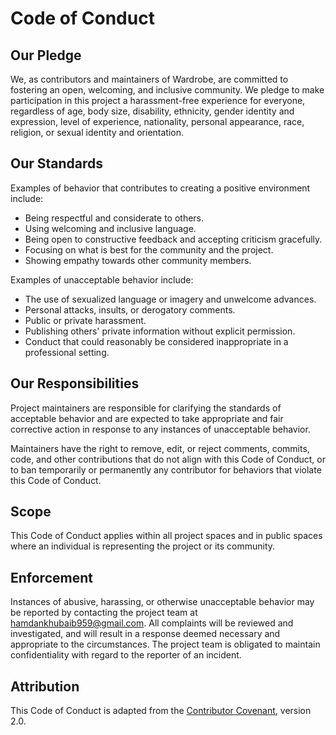 # Code of Conduct

## Our Pledge

We, as contributors and maintainers of Wardrobe, are committed to fostering an open, welcoming, and inclusive community. We pledge to make participation in this project a harassment-free experience for everyone, regardless of age, body size, disability, ethnicity, gender identity and expression, level of experience, nationality, personal appearance, race, religion, or sexual identity and orientation.

## Our Standards

Examples of behavior that contributes to creating a positive environment include:

- Being respectful and considerate to others.
- Using welcoming and inclusive language.
- Being open to constructive feedback and accepting criticism gracefully.
- Focusing on what is best for the community and the project.
- Showing empathy towards other community members.

Examples of unacceptable behavior include:

- The use of sexualized language or imagery and unwelcome advances.
- Personal attacks, insults, or derogatory comments.
- Public or private harassment.
- Publishing others' private information without explicit permission.
- Conduct that could reasonably be considered inappropriate in a professional setting.

## Our Responsibilities

Project maintainers are responsible for clarifying the standards of acceptable behavior and are expected to take appropriate and fair corrective action in response to any instances of unacceptable behavior.

Maintainers have the right to remove, edit, or reject comments, commits, code, and other contributions that do not align with this Code of Conduct, or to ban temporarily or permanently any contributor for behaviors that violate this Code of Conduct.

## Scope

This Code of Conduct applies within all project spaces and in public spaces where an individual is representing the project or its community.

## Enforcement

Instances of abusive, harassing, or otherwise unacceptable behavior may be reported by contacting the project team at hamdankhubaib959@gmail.com. All complaints will be reviewed and investigated, and will result in a response deemed necessary and appropriate to the circumstances. The project team is obligated to maintain confidentiality with regard to the reporter of an incident.

## Attribution

This Code of Conduct is adapted from the [Contributor Covenant](https://www.contributor-covenant.org/), version 2.0.
